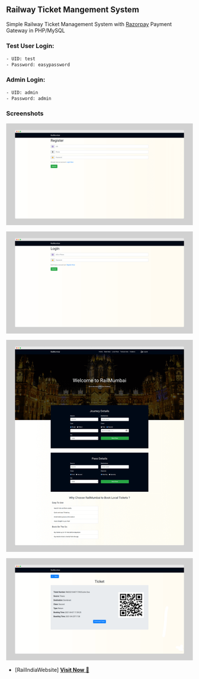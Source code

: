## Railway Ticket Mangement System

Simple Railway Ticket Management System with [Razorpay](https://razorpay.com) Payment Gateway in PHP/MySQL

### Test User Login: 
	- UID: test
	- Password: easypassword

### Admin Login: 
	- UID: admin
	- Password: admin

### Screenshots 

![RailMumbai Screenshot](./screenshots/RailMumbai-Registration.png)

![RailMumbai Screenshot](./screenshots/RailMumbai-LogIn.png)

![RailMumbai Screenshot](./screenshots/RailMumbai.png)

![RailMumbai Screenshot](./screenshots/RailMumbai-Ticket.png)

- [RailIndiaWebsite]  <a href="http://rail-india-2023.com/" target="_blank">**Visit Now** 🚀</a>
